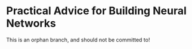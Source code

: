 # Practical Advice for Building Neural Networks

This is an orphan branch, and should not be committed to!
